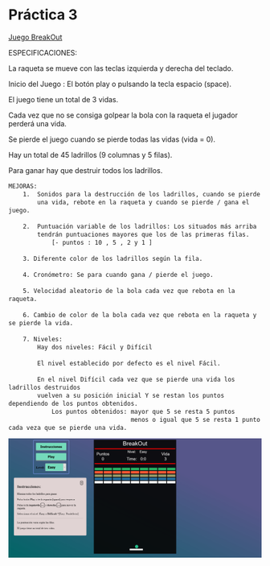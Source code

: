 # Práctica 3

[Juego BreakOut](https://nirtika.github.io/2020-2021-CSAAI-Practicas/P3/)

ESPECIFICACIONES:

La raqueta se mueve con las teclas izquierda y derecha del teclado.

Inicio del Juego : El botón play o pulsando la tecla espacio (space).

El juego tiene un total de 3 vidas.

Cada vez que no se consiga golpear la bola con la raqueta el jugador perderá una vida.

Se pierde el juego cuando se pierde todas las vidas (vida = 0).

Hay un total de 45 ladrillos (9 columnas y 5 filas).

Para ganar hay que destruir todos los ladrillos.

    MEJORAS:
        1.  Sonidos para la destrucción de los ladrillos, cuando se pierde
            una vida, rebote en la raqueta y cuando se pierde / gana el juego.

        2.  Puntuación variable de los ladrillos: Los situados más arriba
            tendrán puntuaciones mayores que los de las primeras filas.
                [- puntos : 10 , 5 , 2 y 1 ]

        3. Diferente color de los ladrillos según la fila.

        4. Cronómetro: Se para cuando gana / pierde el juego.

        5. Velocidad aleatorio de la bola cada vez que rebota en la raqueta.

        6. Cambio de color de la bola cada vez que rebota en la raqueta y se pierde la vida.

        7. Niveles:
            Hay dos niveles: Fácil y Difícil

            El nivel establecido por defecto es el nivel Fácil.

            En el nivel Difícil cada vez que se pierde una vida los ladrillos destruidos
            vuelven a su posición inicial Y se restan los puntos dependiendo de los puntos obtenidos.
                Los puntos obtenidos: mayor que 5 se resta 5 puntos
                                      menos o igual que 5 se resta 1 punto cada veza que se pierde una vida.

![](img/BreakOut.png)
